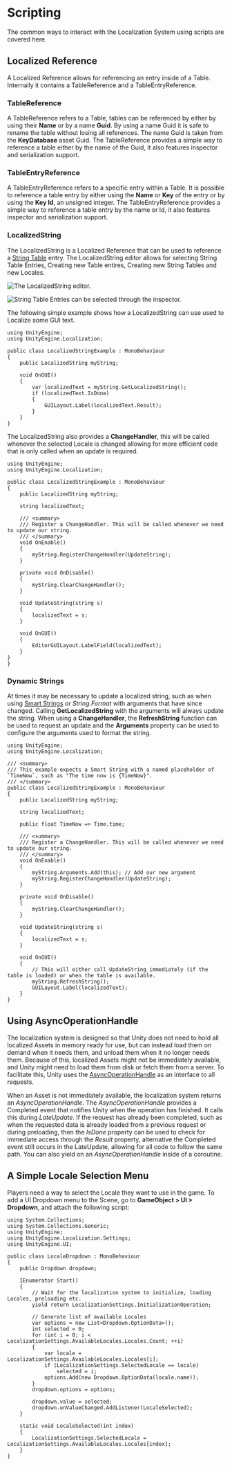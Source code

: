 # Scripting

The common ways to interact with the Localization System using scripts are covered here.

## Localized Reference

A Localized Reference allows for referencing an entry inside of a Table. Internally it contains a TableReference and a TableEntryReference.

### TableReference
A TableReference refers to a Table, tables can be referenced by either by using their **Name** or by a name **Guid**. By using a name Guid it is safe to rename the table without losing all references. The name Guid is taken from the **KeyDatabase** asset Guid.
The TableReference provides a simple way to reference a table either by the name of the Guid, it also features inspector and serialization support.

### TableEntryReference
A TableEntryReference refers to a specific entry within a Table. It is possible to reference a table entry by either using the **Name** or **Key** of the entry or by using the **Key Id**, an unsigned integer. The TableEntryReference provides a simple way to reference a table entry by the name or Id, it also features inspector and serialization support.

### LocalizedString
The LocalizedString is a Localized Reference that can be used to reference a [String Table](StringTables.md) entry.
The LocalizedString editor allows for selecting String Table Entries, Creating new Table entires, Creating new String Tables and new Locales.

![The LocalizedString editor.](images/LocalizedString_Inspector.png)

![String Table Entries can be selected through the inspector.](images/LocalizedStringReference_Select.png)

The following simple example shows how a LocalizedString can use used to Localize some GUI text.

```
using UnityEngine;
using UnityEngine.Localization;

public class LocalizedStringExample : MonoBehaviour
{
    public LocalizedString myString;

    void OnGUI()
    {
        var localizedText = myString.GetLocalizedString();
        if (localizedText.IsDone)
        {
            GUILayout.Label(localizedText.Result);
        }
    }
}
```

The LocalizedString also provides a **ChangeHandler**, this will be called whenever the selected Locale is changed allowing for more efficient code that is only called when an update is required.

```
using UnityEngine;
using UnityEngine.Localization;

public class LocalizedStringExample : MonoBehaviour
{
    public LocalizedString myString;

    string localizedText;

    /// <summary>
    /// Register a ChangeHandler. This will be called whenever we need to update our string.
    /// </summary>
    void OnEnable()
    {
        myString.RegisterChangeHandler(UpdateString);
    }

    private void OnDisable()
    {
        myString.ClearChangeHandler();
    }

    void UpdateString(string s)
    {
        localizedText = s;
    }

    void OnGUI()
    {
        EditorGUILayout.LabelField(localizedText);
    }
}
}
```

### Dynamic Strings

At times it may be necessary to update a localized string, such as when using [Smart Strings](SmartStrings.md) or *String.Format* with arguments that have since changed.
Calling **GetLocalizedString** with the arguments will always update the string.
When using a **ChangeHandler**, the **RefreshString** function can be used to request an update and the **Arguments** property can be used to configure the arguments used to format the string.

```
using UnityEngine;
using UnityEngine.Localization;

/// <summary>
/// This example expects a Smart String with a named placeholder of `TimeNow`, such as "The time now is {TimeNow}".
/// </summary>
public class LocalizedStringExample : MonoBehaviour
{
    public LocalizedString myString;

    string localizedText;

    public float TimeNow => Time.time;

    /// <summary>
    /// Register a ChangeHandler. This will be called whenever we need to update our string.
    /// </summary>
    void OnEnable()
    {
        myString.Arguments.Add(this); // Add our new argument
        myString.RegisterChangeHandler(UpdateString);
    }

    private void OnDisable()
    {
        myString.ClearChangeHandler();
    }

    void UpdateString(string s)
    {
        localizedText = s;
    }

    void OnGUI()
    {
        // This will either call UpdateString immediately (if the table is loaded) or when the table is available.
        myString.RefreshString();
        GUILayout.Label(localizedText);
    }
}
```

## Using AsyncOperationHandle

The localization system is designed so that Unity does not need to hold all localized Assets in memory ready for use, but can instead load them on demand when it needs them, and unload them when it no longer needs them. Because of this, localized Assets might not be immediately available, and Unity might need to load them from disk or fetch them from a server. To facilitate this, Unity uses the [AsyncOperationHandle](https://docs.unity3d.com/Packages/com.unity.addressables@latest?subfolder=/manual/AddressableAssetsAsyncOperationHandle.html) as an interface to all requests.

When an Asset is not immediately available, the localization system returns an *AsyncOperationHandle*. The *AsyncOperationHandle* provides a Completed event that notifies Unity when the operation has finished. It calls this during *LateUpdate*. If the request has already been completed, such as when the requested data is already loaded from a previous request or during preloading, then the *IsDone* property can be used to check for immediate access through the *Result* property, alternative the Completed event still occurs in the LateUpdate, allowing for all code to follow the same path. You can also yield on an *AsyncOperationHandle* inside of a coroutine.

## A Simple Locale Selection Menu

Players need a way to select the Locale they want to use in the game. To add a UI Dropdown menu to the Scene, go to **GameObject > UI > Dropdown**, and attach the following script:

```
using System.Collections;
using System.Collections.Generic;
using UnityEngine;
using UnityEngine.Localization.Settings;
using UnityEngine.UI;

public class LocaleDropdown : MonoBehaviour
{
    public Dropdown dropdown;

    IEnumerator Start()
    {
        // Wait for the localization system to initialize, loading Locales, preloading etc.
        yield return LocalizationSettings.InitializationOperation;

        // Generate list of available Locales
        var options = new List<Dropdown.OptionData>();
        int selected = 0;
        for (int i = 0; i < LocalizationSettings.AvailableLocales.Locales.Count; ++i)
        {
            var locale = LocalizationSettings.AvailableLocales.Locales[i];
            if (LocalizationSettings.SelectedLocale == locale)
                selected = i;
            options.Add(new Dropdown.OptionData(locale.name));
        }
        dropdown.options = options;

        dropdown.value = selected;
        dropdown.onValueChanged.AddListener(LocaleSelected);
    }

    static void LocaleSelected(int index)
    {
        LocalizationSettings.SelectedLocale = LocalizationSettings.AvailableLocales.Locales[index];
    }
}
```
